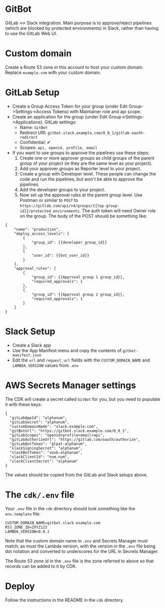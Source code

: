 # GitBot
GitLab <-> Slack integration.  Main purpose is to approve/reject pipelines (which are blocked by protected environments) in Slack, rather than having to use the GitLab Web UI.

# Custom domain
Create a Route 53 zone in this account to host your custom domain.  Replace `example.com` with your custom domain.

# GitLab Setup
* Create a Group Access Token for your group (under Edit Group->Settings->Access Tokens) with Maintainer role and api scope.
* Create an application for the group (under Edit Group->Settings->Applications).  GitLab settings:
  * Name: `GitBot`
  * Redirect URI: `gitbot.slack.example.com/0_0_1/gitlab-oauth-redirect`
  * Confidential: ✔
  * Scopes: `api, openid, profile, email`
* If you want to use groups to approve the pipelines use these steps:
  1. Create one or more approver groups as child groups of the parent group of your project (ie they are the same level as your project).
  2. Add your approver groups as Reporter level to your project.
  3. Create a group with Developer level.  These people can change the code and run the pipelines, but won't be able to approve the pipelines.
  4. Add the developer groups to your project.
  5. Now set up the approval rules at the parent group level.  Use Postman or similar to `POST` to `https://gitlab.com/api/v4/groups/{{top-group-id}}/protected_environments`.  The auth token will need Owner role on the group.  The body of the POST should be something like:
```
{
    "name": "production",
    "deploy_access_levels": [
        {
            "group_id": {{developer_group_id}}
        },
        {
            "user_id": {{bot_user_id}}
        }
    ],
    "approval_rules": [
        {
            "group_id": {{Approval group 1 group_id}},
            "required_approvals": 1
        },
        {
            "group_id": {{Approval group 2 group_id}},
            "required_approvals": 1
        }
    ]
}
```

# Slack Setup
* Create a Slack app
* Use the App Manifest menu and copy the contents of `gitbot-manifest.json`
* Edit the `url` and `request_url` fields with the `CUSTOM_DOMAIN_NAME` and `LAMBDA_VERSION` values from `.env`

# AWS Secrets Manager settings
The CDK will create a secret called `GitBot` for you, but you need to populate it with these keys:
```
{
  "gitLabAppId": "alphanum",
  "gitLabSecret": "alphanum",
  "customDomainName": "slack.example.com",
  "gitBotUrl": "https://gitbot.slack.example.com/0_0_1",
  "gitLabScopes": "openid+profile+email+api",
  "gitLabAuthorizeUrl": "https://gitlab.com/oauth/authorize",
  "gitLabBotToken": "glpat-alphanum",
  "slackSigningSecret": "alphanum",
  "slackBotToken": "xoxb-alphanum",
  "slackClientId": "num.num",
  "slackClientSecret": "alphanum"
}
```
The values should be copied from the GitLab and Slack setups above.

# The `cdk/.env` file
Your `.env` file in the `cdk` directory should look something like the `env.template` file:
```
CUSTOM_DOMAIN_NAME=gitbot.slack.example.com
R53_ZONE_ID=ZXYZ123
LAMBDA_VERSION=0.0.1
```
Note that the custom domain name in `.env` and Secrets Manager must match, as must the Lambda version, with the version in the `.env` file being dot notation and converted to underscores for the URL in Secrets Manager.

The Route 53 zone id in the `.env` file is the zone referred to above so that records can be added to it by CDK.

# Deploy
Follow the instructions in the README in the `cdk` directory.